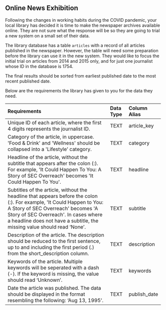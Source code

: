 ## Online News Exhibition
<p>Following the changes in working habits during the COVID pandemic, your local library has decided it is time to make the newspaper archives available online. They are not sure what the response will be so they are going to trial a new system on a small set of their data. </p>
<p>The library database has a table <code>articles</code> with a record of all articles published in the newspaper. However, the table will need some preparation before the library can use it in the new system. They would like to focus the initial trial on articles from 2014 and 2015 only, and for just one journalist whose ID in the database is 1754.</p>
<p>The final results should be sorted from earliest published date to the most recent published date.</p>
<p>Below are the requirements the library has given to you for the data they need. </p>
<table>
<thead>
<tr>
<th style="text-align:left;">Requirements</th>
<th style="text-align:left;">Data Type</th>
<th style="text-align:left;">Column Alias</th>
</tr>
</thead>
<tbody>
<tr>
<td style="text-align:left;">Unique ID of each article, where the first 4 digits represents the journalist ID.</td>
<td style="text-align:left;">TEXT</td>
<td style="text-align:left;">article_key</td>
</tr>
<tr>
<td style="text-align:left;">Category of the article, in uppercase.  'Food &amp; Drink' and 'Wellness' should be collapsed  into a 'Lifestyle' category.</td>
<td style="text-align:left;">TEXT</td>
<td style="text-align:left;">category</td>
</tr>
<tr>
<td style="text-align:left;">Headline of the article, without the subtitle that appears after the colon (:).  For example, 'It Could Happen To You: A Story of SEC Overreach' becomes 'It Could Happen To You'.</td>
<td style="text-align:left;">TEXT</td>
<td style="text-align:left;">headline</td>
</tr>
<tr>
<td style="text-align:left;">Subtitles of the article, without the headline that appears before the colon (:). For example, 'It Could Happen to You: A Story of SEC Overreach' becomes 'A Story of SEC Overreach'. In cases where a headline does not have a subtitle, the missing value should read ‘None’.</td>
<td style="text-align:left;">TEXT</td>
<td style="text-align:left;">subtitle</td>
</tr>
<tr>
<td style="text-align:left;">Description of the article. The description should be reduced to the first sentence, up to and including the first period (.) from the short_description column.</td>
<td style="text-align:left;">TEXT</td>
<td style="text-align:left;">description</td>
</tr>
<tr>
<td style="text-align:left;">Keywords of the article. Multiple keywords will be seperated with a dash (-). If the keyword is missing, the value should read ‘Unknown’.</td>
<td style="text-align:left;">TEXT</td>
<td style="text-align:left;">keywords</td>
</tr>
<tr>
<td style="text-align:left;">Date the article was published. The data should be displayed in the format resembling the following: ‘Aug 13, 1995’.</td>
<td style="text-align:left;">TEXT</td>
<td style="text-align:left;">publish_date</td>
</tr>
</tbody>
</table>

